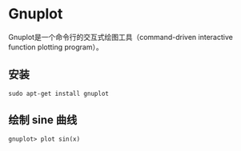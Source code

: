 # Gnuplot

Gnuplot是一个命令行的交互式绘图工具（command-driven interactive function plotting program）。

## 安装

```shell
sudo apt-get install gnuplot
```

## 绘制 sine 曲线

```text
gnuplot> plot sin(x)
```